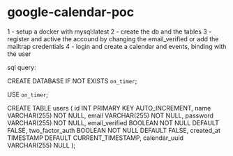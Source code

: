 # google-calendar-poc

1 - setup a docker with mysql:latest
2 - create the db and the tables
3 - register and active the accound by changing the email_verified or add the mailtrap credentials
4 - login and create a calendar and events, binding with the user


sql query:

CREATE DATABASE IF NOT EXISTS `on_timer`;

USE `on_timer`;

CREATE TABLE users (
     id INT PRIMARY KEY AUTO_INCREMENT,
     name VARCHAR(255) NOT NULL,
     email VARCHAR(255) NOT NULL,
     password VARCHAR(255) NOT NULL,
     email_verified BOOLEAN NOT NULL DEFAULT FALSE,
     two_factor_auth BOOLEAN NOT NULL DEFAULT FALSE,
     created_at TIMESTAMP DEFAULT CURRENT_TIMESTAMP,
     calendar_uuid VARCHAR(255) NULL
);
